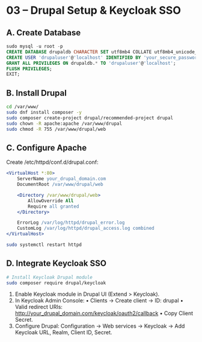 # 03 – Drupal Setup & Keycloak SSO
## A. Create Database
```sql
sudo mysql -u root -p
CREATE DATABASE drupaldb CHARACTER SET utf8mb4 COLLATE utf8mb4_unicode_ci;
CREATE USER 'drupaluser'@'localhost' IDENTIFIED BY 'your_secure_password';
GRANT ALL PRIVILEGES ON drupaldb.* TO 'drupaluser'@'localhost';
FLUSH PRIVILEGES;
EXIT;
```
## B. Install Drupal
```bash
cd /var/www/
sudo dnf install composer -y
sudo composer create-project drupal/recommended-project drupal
sudo chown -R apache:apache /var/www/drupal
sudo chmod -R 755 /var/www/drupal/web
```
## C. Configure Apache
Create /etc/httpd/conf.d/drupal.conf:
```apache
<VirtualHost *:80>
    ServerName your_drupal_domain.com
    DocumentRoot /var/www/drupal/web

    <Directory /var/www/drupal/web>
        AllowOverride All
        Require all granted
    </Directory>

    ErrorLog /var/log/httpd/drupal_error.log
    CustomLog /var/log/httpd/drupal_access.log combined
</VirtualHost>
```
```bash
sudo systemctl restart httpd
```
## D. Integrate Keycloak SSO
```bash
# Install Keycloak Drupal module
sudo composer require drupal/keycloak
```
  1. Enable Keycloak module in Drupal UI (Extend > Keycloak).
  2. In Keycloak Admin Console:
    • Clients → Create client → ID: drupal
	• Valid redirect URIs: http://your_drupal_domain.com/keycloak/oauth2/callback
	• Copy Client Secret.
 3. Configure Drupal: Configuration → Web services → Keycloak → Add Keycloak URL, Realm, Client ID, Secret.
